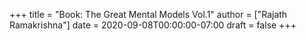 +++
title = "Book: The Great Mental Models Vol.1"
author = ["Rajath Ramakrishna"]
date = 2020-09-08T00:00:00-07:00
draft = false
+++

